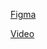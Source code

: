 [Figma](https://www.figma.com/file/cdAZF1XbqLSo0iMOvPEpKH/Untitled?type=design&node-id=0-1&mode=design&t=4qzI7ihWpixb4rIe-0)

[Video](https://www.youtube.com/shorts/cqrUSzwM6Gk)
